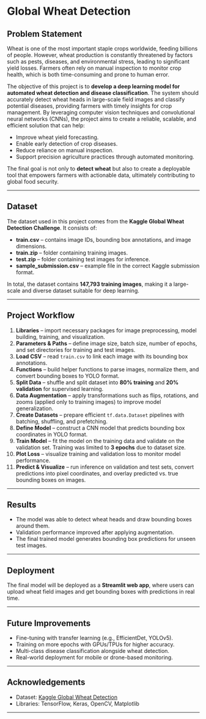 #  Global Wheat Detection

##  Problem Statement  
Wheat is one of the most important staple crops worldwide, feeding billions of people. However, wheat production is constantly threatened by factors such as pests, diseases, and environmental stress, leading to significant yield losses. Farmers often rely on manual inspection to monitor crop health, which is both time-consuming and prone to human error.  

The objective of this project is to **develop a deep learning model for automated wheat detection and disease classification**. The system should accurately detect wheat heads in large-scale field images and classify potential diseases, providing farmers with timely insights for crop management. By leveraging computer vision techniques and convolutional neural networks (CNNs), the project aims to create a reliable, scalable, and efficient solution that can help:  

- Improve wheat yield forecasting.  
- Enable early detection of crop diseases.  
- Reduce reliance on manual inspection.  
- Support precision agriculture practices through automated monitoring.  

The final goal is not only to **detect wheat** but also to create a deployable tool that empowers farmers with actionable data, ultimately contributing to global food security.  

---

##  Dataset  
The dataset used in this project comes from the **Kaggle Global Wheat Detection Challenge**. It consists of:  

- **train.csv** – contains image IDs, bounding box annotations, and image dimensions.  
- **train.zip** – folder containing training images.  
- **test.zip** – folder containing test images for inference.  
- **sample_submission.csv** – example file in the correct Kaggle submission format.  

In total, the dataset contains **147,793 training images**, making it a large-scale and diverse dataset suitable for deep learning.  

---

##  Project Workflow  

1. **Libraries** – import necessary packages for image preprocessing, model building, training, and visualization.  
2. **Parameters & Paths** – define image size, batch size, number of epochs, and set directories for training and test images.  
3. **Load CSV** – read `train.csv` to link each image with its bounding box annotations.  
4. **Functions** – build helper functions to parse images, normalize them, and convert bounding boxes to YOLO format.  
5. **Split Data** – shuffle and split dataset into **80% training** and **20% validation** for supervised learning.  
6. **Data Augmentation** – apply transformations such as flips, rotations, and zooms (applied only to training images) to improve model generalization.  
7. **Create Datasets** – prepare efficient `tf.data.Dataset` pipelines with batching, shuffling, and prefetching.  
8. **Define Model** – construct a CNN model that predicts bounding box coordinates in YOLO format.  
9. **Train Model** – fit the model on the training data and validate on the validation set. Training was limited to **3 epochs** due to dataset size.  
10. **Plot Loss** – visualize training and validation loss to monitor model performance.  
11. **Predict & Visualize** – run inference on validation and test sets, convert predictions into pixel coordinates, and overlay predicted vs. true bounding boxes on images.  

---

##  Results  
- The model was able to detect wheat heads and draw bounding boxes around them.  
- Validation performance improved after applying augmentation.  
- The final trained model generates bounding box predictions for unseen test images.  

---

##  Deployment  
The final model will be deployed as a **Streamlit web app**, where users can upload wheat field images and get bounding boxes with predictions in real time.  

---

##  Future Improvements  
- Fine-tuning with transfer learning (e.g., EfficientDet, YOLOv5).  
- Training on more epochs with GPUs/TPUs for higher accuracy.  
- Multi-class disease classification alongside wheat detection.  
- Real-world deployment for mobile or drone-based monitoring.  

---

##  Acknowledgements  
- Dataset: [Kaggle Global Wheat Detection](https://www.kaggle.com/c/global-wheat-detection)  
- Libraries: TensorFlow, Keras, OpenCV, Matplotlib  

---
